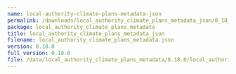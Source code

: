 ```yaml
---
name: local-authority-climate-plans-metadata-json
permalink: /downloads/local_authority_climate_plans_metadata_json/0_18_0
package: local_authority_climate_plans_metadata
title: local_authority_climate_plans_metadata_json
filename: local_authority_climate_plans_metadata.json
version: 0.18.0
full_version: 0.18.0
file: /data/local_authority_climate_plans_metadata/0.18.0/local_authority_climate_plans_metadata.json
---
```

